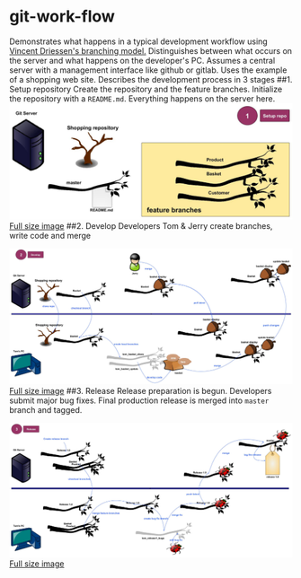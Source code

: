 # git-work-flow

Demonstrates what happens in a typical development workflow using [Vincent Driessen's branching model.](http://nvie.com/posts/a-successful-git-branching-model/) Distinguishes between what occurs on the server and what happens on the developer's PC. Assumes a central server with a management interface like github or gitlab. Uses the example of a shopping web site.
Describes the development process in 3 stages
##1. Setup repository
Create the repository and the feature branches. Initialize the repository with a `README.md`. Everything happens on the server here.
![alt text](images/gitflow1.jpg "Stage 1. Setup repo")
[Full size image](images/gitflow1.jpg "Stage 1. Setup repo full size")
##2. Develop
Developers Tom &amp; Jerry create branches, write code and merge

![alt text](images/gitflow2.jpg "Stage 2. Developing")
[Full size image](images/gitflow2.jpg "Stage 1. Setup repo full size")
##3. Release
Release preparation is begun. Developers submit major bug fixes. Final production release is merged into `master` branch and tagged.

![alt text](images/gitflow3.jpg "Stage 3. Releasing")
[Full size image](images/gitflow3.jpg "Stage 1. Setup repo full size")